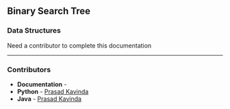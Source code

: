 ## Binary Search Tree
### Data Structures

Need a contributor to complete this documentation

------------------------------------------------------
### Contributors

-   **Documentation** - 
-   **Python** - [Prasad Kavinda](https://github.com/ppkavinda)
-   **Java** - [Prasad Kavinda](https://github.com/ppkavinda)

